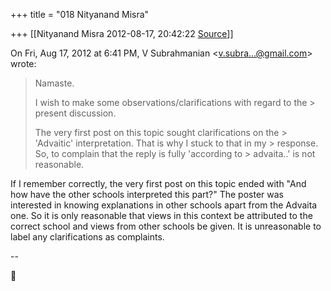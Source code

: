 +++
title = "018 Nityanand Misra"

+++
[[Nityanand Misra	2012-08-17, 20:42:22 [Source](https://groups.google.com/g/bvparishat/c/be9dl2fzYEY)]]



On Fri, Aug 17, 2012 at 6:41 PM, V Subrahmanian \<[v.subra...@gmail.com]()\> wrote:  

> Namaste.  
>   
> I wish to make some observations/clarifications with regard to the > present discussion.  
>   
> The very first post on this topic sought clarifications on the > 'Advaitic' interpretation. That is why I stuck to that in my > response. So, to complain that the reply is fully 'according to > advaita..' is not reasonable.  
>   

  
If I remember correctly, the very first post on this topic ended with "And how have the other schools interpreted this part?" The poster was interested in knowing explanations in other schools apart from the Advaita one. So it is only reasonable that views in this context be attributed to the correct school and views from other schools be given. It is unreasonable to label any clarifications as complaints.  
  
  

--  



